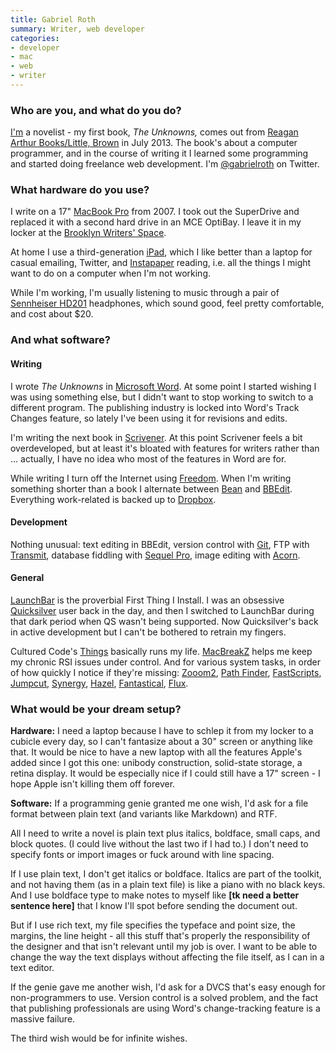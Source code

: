 ```yaml
---
title: Gabriel Roth
summary: Writer, web developer
categories:
- developer
- mac
- web
- writer
---
```


### Who are you, and what do you do?

[I'm](http://gabrielroth.com/ "Gabriel's website.") a novelist - my first book, _The Unknowns,_ comes out from [Reagan Arthur Books/Little, Brown](http://www.reaganarthurbooks.com/ "Gabriel's book publisher.") in July 2013. The book's about a computer programmer, and in the course of writing it I learned some programming and started doing freelance web development. I'm [@gabrielroth](http://twitter.com/gabrielroth "Gabriel's Twitter account.") on Twitter.

### What hardware do you use?

I write on a 17" [MacBook Pro][macbook-pro] from 2007. I took out the SuperDrive and replaced it with a second hard drive in an MCE OptiBay. I leave it in my locker at the [Brooklyn Writers' Space](http://www.brooklynwriters.com/ "An office space for writers in Brooklyn."). 

At home I use a third-generation [iPad][ipad-3], which I like better than a laptop for casual emailing, Twitter, and [Instapaper][] reading, i.e. all the things I might want to do on a computer when I'm not working.

While I'm working, I'm usually listening to music through a pair of [Sennheiser HD201][hd-201] headphones, which sound good, feel pretty comfortable, and cost about $20. 

### And what software?

#### Writing

I wrote _The Unknowns_ in [Microsoft Word][word]. At some point I started wishing I was using something else, but I didn't want to stop working to switch to a different program. The publishing industry is locked into Word's Track Changes feature, so lately I've been using it for revisions and edits.

I'm writing the next book in [Scrivener][]. At this point Scrivener feels a bit overdeveloped, but at least it's bloated with features for writers rather than ... actually, I have no idea who most of the features in Word are for.

While writing I turn off the Internet using [Freedom][]. When I'm writing something shorter than a book I alternate between [Bean][] and [BBEdit][]. Everything work-related is backed up to [Dropbox][].

#### Development

Nothing unusual: text editing in BBEdit, version control with [Git][], FTP with [Transmit][], database fiddling with [Sequel Pro][sequel-pro], image editing with [Acorn][].

#### General

[LaunchBar][] is the proverbial First Thing I Install. I was an obsessive [Quicksilver][] user back in the day, and then I switched to LaunchBar during that dark period when QS wasn't being supported. Now Quicksilver's back in active development but I can't be bothered to retrain my fingers.

Cultured Code's [Things][] basically runs my life. [MacBreakZ][] helps me keep my chronic RSI issues under control. And for various system tasks, in order of how quickly I notice if they're missing: [Zooom2][zooom], [Path Finder][path-finder], [FastScripts][], [Jumpcut][], [Synergy][], [Hazel][], [Fantastical][], [Flux][f.lux].

### What would be your dream setup?

__Hardware:__ I need a laptop because I have to schlep it from my locker to a cubicle every day, so I can't fantasize about a 30" screen or anything like that. It would be nice to have a new laptop with all the features Apple's added since I got this one: unibody construction, solid-state storage, a retina display. It would be especially nice if I could still have a 17" screen - I hope Apple isn't killing them off forever.

__Software:__ If a programming genie granted me one wish, I'd ask for a file format between plain text (and variants like Markdown) and RTF.

All I need to write a novel is plain text plus italics, boldface, small caps, and block quotes. (I could live without the last two if I had to.) I don't need to specify fonts or import images or fuck around with line spacing. 

If I use plain text, I don't get italics or boldface. Italics are part of the toolkit, and not having them (as in a plain text file) is like a piano with no black keys. And I use boldface type to make notes to myself like __[tk need a better sentence here]__ that I know I'll spot before sending the document out.

But if I use rich text, my file specifies the typeface and point size, the margins, the line height - all this stuff that's properly the responsibility of the designer and that isn't relevant until my job is over. I want to be able to change the way the text displays without affecting the file itself, as I can in a text editor.

If the genie gave me another wish, I'd ask for a DVCS that's easy enough for non-programmers to use. Version control is a solved problem, and the fact that publishing professionals are using Word's change-tracking feature is a massive failure.

The third wish would be for infinite wishes.

[hd-201]: https://en-us.sennheiser.com/over-ear-headphones-hd-201 "Over the ear headphones."
[ipad-3]: https://www.apple.com/ipad/ "A tablet device with a retina display."
[macbook-pro]: https://www.apple.com/macbook-pro/ "A laptop."
[acorn]: https://flyingmeat.com/acorn/ "An image editor for the Mac."
[bbedit]: http://www.barebones.com/products/bbedit/ "A text editor for the Mac."
[bean]: http://www.bean-osx.com/Bean.html "A word processor for the Mac."
[dropbox]: https://www.dropbox.com/ "Online syncing and storage."
[f.lux]: https://justgetflux.com/ "A tool to make the colour of your screen adapt to the current time of day."
[fantastical]: https://flexibits.com/fantastical "A calendaring app for the Mac."
[fastscripts]: https://red-sweater.com/fastscripts/ "System-wide access to Applescripts, for the Mac."
[freedom]: https://freedom.to/ "Productivity software that locks you away from the Internet."
[git]: https://git-scm.com/ "A version control system."
[hazel]: https://www.noodlesoft.com/ "A file organiser/housekeeper for the Mac."
[instapaper]: https://www.instapaper.com/ "A web tool for saving pages to read later."
[jumpcut]: http://jumpcut.sourceforge.net/ "A clipboard buffer for Mac OS X."
[launchbar]: https://www.obdev.at/products/launchbar/index.html "An application launcher and data manager for the Mac."
[macbreakz]: http://www.publicspace.net/MacBreakZ/ "A break reminder and ergonomics tool for the Mac."
[path-finder]: http://www.cocoatech.com/pathfinder/ "A replacement for Mac OS X's Finder file browser."
[quicksilver]: https://qsapp.com/ "A data manipulator and launcher for the Mac."
[scrivener]: http://literatureandlatte.com/scrivener.php "A Mac text editor aimed at writers."
[sequel-pro]: http://www.sequelpro.com/ "A MySQL GUI for the Mac."
[synergy]: https://symless.com/ "Software to share a single keyboard and mouse between multiple computers."
[things]: https://culturedcode.com/things/ "A task management application for the Mac."
[transmit]: https://panic.com/transmit/ "An FTP/SFTP client for the Mac."
[word]: https://products.office.com/en-us/word "A document editor."
[zooom]: http://coderage-software.com/zooom/ "A window resizer/mover tool for the Mac."

